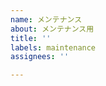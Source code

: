 ```yaml
---
name: メンテナンス
about: メンテナンス用
title: ''
labels: maintenance
assignees: ''

---
```


<!--
start: 2022-12-21T23:00:00+09:00
end: 2022-12-22T03:00:00+09:00
expectedDown: ur0.cc, nTool.online
-->
